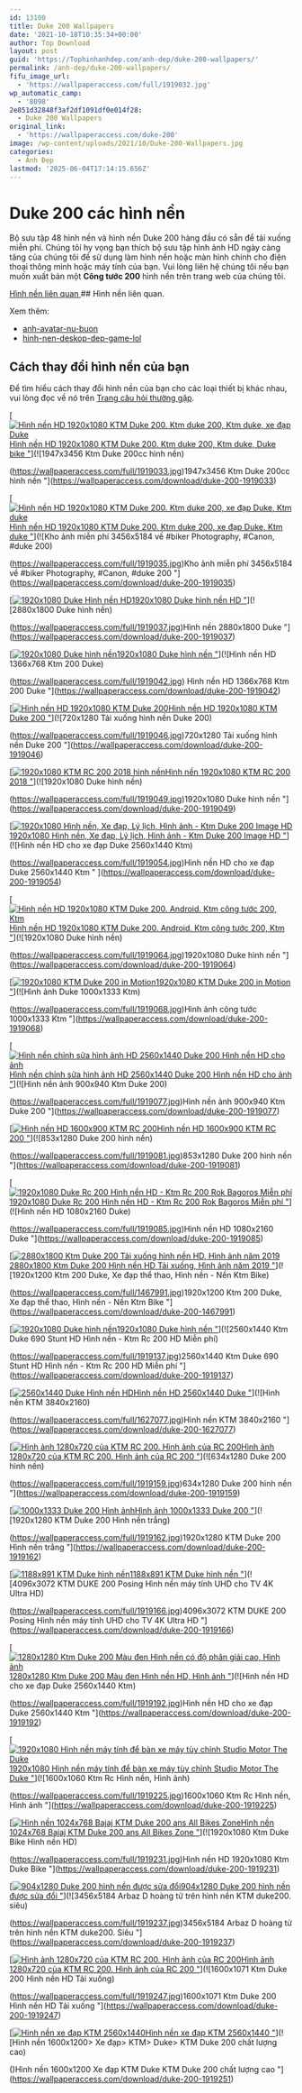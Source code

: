 ```yaml
---
id: 13100
title: Duke 200 Wallpapers
date: '2021-10-18T10:35:34+00:00'
author: Top Download
layout: post
guid: 'https://Tophinhanhdep.com/anh-dep/duke-200-wallpapers/'
permalink: /anh-dep/duke-200-wallpapers/
fifu_image_url:
  - 'https://wallpaperaccess.com/full/1919032.jpg'
wp_automatic_camp:
  - '8098'
2e851d32848f3af2df1091df0e014f28:
  - Duke 200 Wallpapers
original_link:
  - 'https://wallpaperaccess.com/duke-200'
image: /wp-content/uploads/2021/10/Duke-200-Wallpapers.jpg
categories:
  - Ảnh Đẹp
lastmod: '2025-06-04T17:14:15.656Z'
---
```

# Duke 200 các hình nền

Bộ sưu tập 48 hình nền và hình nền Duke 200 hàng đầu có sẵn để tải xuống miễn phí. Chúng tôi hy vọng bạn thích bộ sưu tập hình ảnh HD ngày càng tăng của chúng tôi để sử dụng làm hình nền hoặc màn hình chính cho điện thoại thông minh hoặc máy tính của bạn. Vui lòng liên hệ chúng tôi nếu bạn muốn xuất bản một **Công tước 200** hình nền trên trang web của chúng tôi.

[Hình nền liên quan ](#related) ## Hình nền liên quan.

   
 Xem thêm:

   
- [anh-avatar-nu-buon](https://tophinhanhdep.com/anh-avatar/anh-avatar-nu-buon/)
- [hinh-nen-deskop-dep-game-lol](https://tophinhanhdep.com/hinh-nen-dep/hinh-nen-deskop-dep-game-lol/)

## Cách thay đổi hình nền của bạn

Để tìm hiểu cách thay đổi hình nền của bạn cho các loại thiết bị khác nhau, vui lòng đọc về nó trên [Trang câu hỏi thường gặp](https://tophinhanhdep.com/faq/).

  
[[![Hình nền HD 1920x1080 KTM Duke 200.  Ktm duke 200, Ktm duke, xe đạp Duke](https://wallpaperaccess.com/full/1919032.jpg)Hình nền HD 1920x1080 KTM Duke 200. Ktm duke 200, Ktm duke, Duke bike "](https://wallpaperaccess.com/download/duke-200-1919032)](![1947x3456 Ktm Duke 200cc hình nền)

(https://wallpaperaccess.com/full/1919033.jpg)1947x3456 Ktm Duke 200cc hình nền "](https://wallpaperaccess.com/download/duke-200-1919033)

[[![Hình nền HD 1920x1080 KTM Duke 200.  Ktm duke 200, xe đạp Duke, Ktm duke](https://wallpaperaccess.com/full/1291188.jpg)Hình nền HD 1920x1080 KTM Duke 200. Ktm duke 200, xe đạp Duke, Ktm duke "](https://wallpaperaccess.com/download/duke-200-1291188)](![Kho ảnh miễn phí 3456x5184 về #biker Photography, #Canon, #duke 200)

(https://wallpaperaccess.com/full/1919035.jpg)Kho ảnh miễn phí 3456x5184 về #biker Photography, #Canon, #duke 200 "](https://wallpaperaccess.com/download/duke-200-1919035)

[[![1920x1080 Duke Hình nền HD](https://wallpaperaccess.com/full/1919036.jpg)1920x1080 Duke hình nền HD "](https://wallpaperaccess.com/download/duke-200-1919036)](![2880x1800 Duke hình nền)

(https://wallpaperaccess.com/full/1919037.jpg)Hình nền 2880x1800 Duke "](https://wallpaperaccess.com/download/duke-200-1919037)

[[![1920x1080 Duke hình nền](https://wallpaperaccess.com/full/1291193.jpg)1920x1080 Duke hình nền "](https://wallpaperaccess.com/download/duke-200-1291193)](![Hình nền HD 1366x768 Ktm 200 Duke)

(https://wallpaperaccess.com/full/1919042.jpg) Hình nền HD 1366x768 Ktm 200 Duke "](https://wallpaperaccess.com/download/duke-200-1919042)

[[![Hình nền HD 1920x1080 KTM Duke 200](https://wallpaperaccess.com/full/1448692.jpg)Hình nền HD 1920x1080 KTM Duke 200 "](https://wallpaperaccess.com/download/duke-200-1448692)](![720x1280 Tải xuống hình nền Duke 200)

(https://wallpaperaccess.com/full/1919046.jpg)720x1280 Tải xuống hình nền Duke 200 "](https://wallpaperaccess.com/download/duke-200-1919046)

[[![1920x1080 KTM RC 200 2018 hình nền](https://wallpaperaccess.com/full/1919048.jpg)Hình nền 1920x1080 KTM RC 200 2018 "](https://wallpaperaccess.com/download/duke-200-1919048)](![1920x1080 Duke hình nền)

(https://wallpaperaccess.com/full/1919049.jpg)1920x1080 Duke hình nền "](https://wallpaperaccess.com/download/duke-200-1919049)

[[![1920x1080 Hình nền, Xe đạp, Lý lịch, Hình ảnh - Ktm Duke 200 Image HD](https://wallpaperaccess.com/full/1919053.jpg)1920x1080 Hình nền, Xe đạp, Lý lịch, Hình ảnh - Ktm Duke 200 Image HD "](https://wallpaperaccess.com/download/duke-200-1919053)](![Hình nền HD cho xe đạp Duke 2560x1440 Ktm)

(https://wallpaperaccess.com/full/1919054.jpg)Hình nền HD cho xe đạp Duke 2560x1440 Ktm " ](https://wallpaperaccess.com/download/duke-200-1919054)

[[![Hình nền HD 1920x1080 KTM Duke 200.  Android.  Ktm công tước 200, Ktm](https://wallpaperaccess.com/full/1919062.jpg)Hình nền HD 1920x1080 KTM Duke 200. Android. Ktm công tước 200, Ktm "](https://wallpaperaccess.com/download/duke-200-1919062)](![1920x1080 Duke hình nền)

(https://wallpaperaccess.com/full/1919064.jpg)1920x1080 Duke hình nền "](https://wallpaperaccess.com/download/duke-200-1919064)

[[![1920x1080 KTM Duke 200 in Motion](https://wallpaperaccess.com/full/1448659.jpg)1920x1080 KTM Duke 200 in Motion "](https://wallpaperaccess.com/download/duke-200-1448659)](![Hình ảnh Duke 1000x1333 Ktm)

(https://wallpaperaccess.com/full/1919068.jpg)Hình ảnh công tước 1000x1333 Ktm "](https://wallpaperaccess.com/download/duke-200-1919068)

[[![Hình nền chỉnh sửa hình ảnh HD 2560x1440 Duke 200 Hình nền HD cho ảnh](https://wallpaperaccess.com/full/1919070.jpg)Hình nền chỉnh sửa hình ảnh HD 2560x1440 Duke 200 Hình nền HD cho ảnh "](https://wallpaperaccess.com/download/duke-200-1919070)](![Hình nền ảnh 900x940 Ktm Duke 200)

(https://wallpaperaccess.com/full/1919077.jpg)Hình nền ảnh 900x940 Ktm Duke 200 "](https://wallpaperaccess.com/download/duke-200-1919077)

[[![Hình nền HD 1600x900 KTM RC 200](https://wallpaperaccess.com/full/1467907.jpg)Hình nền HD 1600x900 KTM RC 200 "](https://wallpaperaccess.com/download/duke-200-1467907)](![853x1280 Duke 200 hình nền)

(https://wallpaperaccess.com/full/1919081.jpg)853x1280 Duke 200 hình nền "](https://wallpaperaccess.com/download/duke-200-1919081)

[[![1920x1080 Duke Rc 200 Hình nền HD - Ktm Rc 200 Rok Bagoros Miễn phí](https://wallpaperaccess.com/full/1919083.jpg)1920x1080 Duke Rc 200 Hình nền HD - Ktm Rc 200 Rok Bagoros Miễn phí "](https://wallpaperaccess.com/download/duke-200-1919083)](![Hình nền HD 1080x2160 Duke)

(https://wallpaperaccess.com/full/1919085.jpg)Hình nền HD 1080x2160 Duke "](https://wallpaperaccess.com/download/duke-200-1919085)

[[![2880x1800 Ktm Duke 200 Tải xuống hình nền HD, Hình ảnh năm 2019](https://wallpaperaccess.com/full/1919087.jpg)2880x1800 Ktm Duke 200 Hình nền HD Tải xuống, Hình ảnh năm 2019 "](https://wallpaperaccess.com/download/duke-200-1919087)](![1920x1200 Ktm 200 Duke, Xe đạp thể thao, Hình nền - Nền Ktm Bike)

(https://wallpaperaccess.com/full/1467991.jpg)1920x1200 Ktm 200 Duke, Xe đạp thể thao, Hình nền - Nền Ktm Bike "](https://wallpaperaccess.com/download/duke-200-1467991)

[[![1920x1080 Duke hình nền](https://wallpaperaccess.com/full/1291214.jpg)1920x1080 Duke hình nền "](https://wallpaperaccess.com/download/duke-200-1291214)](![2560x1440 Ktm Duke 690 Stunt HD Hình nền - Ktm Rc 200 HD Miễn phí)

(https://wallpaperaccess.com/full/1919137.jpg)2560x1440 Ktm Duke 690 Stunt HD Hình nền - Ktm Rc 200 HD Miễn phí "](https://wallpaperaccess.com/download/duke-200-1919137)

[[![2560x1440 Duke Hình nền HD](https://wallpaperaccess.com/full/1919142.jpg)Hình nền HD 2560x1440 Duke "](https://wallpaperaccess.com/download/duke-200-1919142)](![Hình nền KTM 3840x2160)

(https://wallpaperaccess.com/full/1627077.jpg)Hình nền KTM 3840x2160 "](https://wallpaperaccess.com/download/duke-200-1627077)

[[![Hình ảnh 1280x720 của KTM RC 200. Hình ảnh của RC 200](https://wallpaperaccess.com/full/1919152.jpg)Hình ảnh 1280x720 của KTM RC 200. Hình ảnh của RC 200 "](https://wallpaperaccess.com/download/duke-200-1919152)](![634x1280 Duke 200 hình nền)

(https://wallpaperaccess.com/full/1919159.jpg)634x1280 Duke 200 hình nền "](https://wallpaperaccess.com/download/duke-200-1919159)

[[![1000x1333 Duke 200 Hình ảnh](https://wallpaperaccess.com/full/1919160.jpg)Hình ảnh 1000x1333 Duke 200 "](https://wallpaperaccess.com/download/duke-200-1919160)](![1920x1280 KTM Duke 200 Hình nền trắng)

(https://wallpaperaccess.com/full/1919162.jpg)1920x1280 KTM Duke 200 Hình nền trắng "](https://wallpaperaccess.com/download/duke-200-1919162)

[[![1188x891 KTM Duke hình nền](https://wallpaperaccess.com/full/1919164.jpg)1188x891 KTM Duke hình nền "](https://wallpaperaccess.com/download/duke-200-1919164)](![4096x3072 KTM DUKE 200 Posing Hình nền máy tính UHD cho TV 4K Ultra HD)

(https://wallpaperaccess.com/full/1919166.jpg)4096x3072 KTM DUKE 200 Posing Hình nền máy tính UHD cho TV 4K Ultra HD "](https://wallpaperaccess.com/download/duke-200-1919166)

[ [![1280x1280 Ktm Duke 200 Màu đen Hình nền có độ phân giải cao, Hình ảnh](https://wallpaperaccess.com/full/1919187.jpg)1280x1280 Ktm Duke 200 Màu đen Hình nền HD, Hình ảnh "](https://wallpaperaccess.com/download/duke-200-1919187)](![Hình nền HD cho xe đạp Duke 2560x1440 Ktm)

(https://wallpaperaccess.com/full/1919192.jpg)Hình nền HD cho xe đạp Duke 2560x1440 Ktm "](https://wallpaperaccess.com/download/duke-200-1919192)

[[![1920x1080 Hình nền máy tính để bàn xe máy tùy chỉnh Studio Motor The Duke](https://wallpaperaccess.com/full/1919201.jpg)1920x1080 Hình nền máy tính để bàn xe máy tùy chỉnh Studio Motor The Duke "](https://wallpaperaccess.com/download/duke-200-1919201)](![1600x1060 Ktm Rc Hình nền, Hình ảnh)

(https://wallpaperaccess.com/full/1919225.jpg)1600x1060 Ktm Rc Hình nền, Hình ảnh "](https://wallpaperaccess.com/download/duke-200-1919225)

[[![Hình nền 1024x768 Bajaj KTM Duke 200 ans All Bikes Zone](https://wallpaperaccess.com/full/1919228.jpg)Hình nền 1024x768 Bajaj KTM Duke 200 ans All Bikes Zone "](https://wallpaperaccess.com/download/duke-200-1919228)](![1920x1080 Ktm Duke Bike Hình nền HD)

(https://wallpaperaccess.com/full/1919231.jpg)Hình nền HD 1920x1080 Ktm Duke Bike "](https://wallpaperaccess.com/download/duke-200-1919231)

[[![904x1280 Duke 200 hình nền được sửa đổi](https://wallpaperaccess.com/full/1919234.jpg)904x1280 Duke 200 hình nền được sửa đổi "](https://wallpaperaccess.com/download/duke-200-1919234)](![3456x5184 Arbaz D hoàng tử trên hình nền KTM duke200.  siêu)

(https://wallpaperaccess.com/full/1919237.jpg)3456x5184 Arbaz D hoàng tử trên hình nền KTM duke200. Siêu "](https://wallpaperaccess.com/download/duke-200-1919237)

[[![Hình ảnh 1280x720 của KTM RC 200. Hình ảnh của RC 200](https://wallpaperaccess.com/full/1919245.jpg)Hình ảnh 1280x720 của KTM RC 200. Hình ảnh của RC 200 "](https://wallpaperaccess.com/download/duke-200-1919245)](![1600x1071 Ktm Duke 200 Hình nền HD Tải xuống)

(https://wallpaperaccess.com/full/1919247.jpg)1600x1071 Ktm Duke 200 Hình nền HD Tải xuống "](https://wallpaperaccess.com/download/duke-200-1919247)

[[![Hình nền xe đạp KTM 2560x1440](https://wallpaperaccess.com/full/1467921.jpg)Hình nền xe đạp KTM 2560x1440 "](https://wallpaperaccess.com/download/duke-200-1467921)](![Hình nền 1600x1200> Xe đạp> KTM> Duke> KTM Duke 200 chất lượng cao)

()Hình nền 1600x1200 Xe đạp KTM Duke KTM Duke 200 chất lượng cao "](https://wallpaperaccess.com/download/duke-200-1919251)
